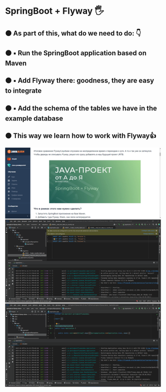 <h1 align>SpringBoot + Flyway 🖐</h1>
<h2>🟠 As part of this, what do we need to do: 👇</h2>
<h2>🟠 ▪️ Run the SpringBoot application based on Maven</h2>
<h2>🟠 ▪️ Add Flyway there: goodness, they are easy to integrate</h2>
<h2>🟠 ▪️ Add the schema of the tables we have in the example database</h2>
<h2>🟠 This way we learn how to work with Flyway👍</h2>
<img src="README images/1.png" alt="Logo">
<img src="README images/2.png" alt="Logo">
<img src="README images/3.png" alt="Logo">
